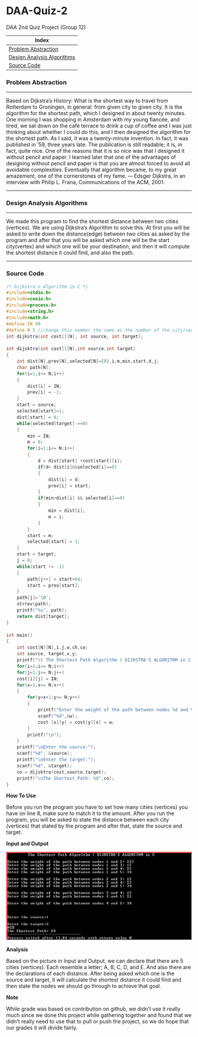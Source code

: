 # DAA-Quiz-2
DAA 2nd Quiz Project (Group 12)

Index |
--- | 
[Problem Abstraction](#problemabstraction) |
[Design Analysis Algorithms](#daa) |
[Source Code](#filecpp) |

### <a name="problemabstraction" ></a>Problem Abstraction

---

  Based on Dijkstra’s History: What is the shortest way to travel from Rotterdam to Groningen, 
in general: from given city to given city. It is the algorithm for the shortest path, which I 
designed in about twenty minutes. One morning I was shopping in Amsterdam with my young fiancée, 
and tired, we sat down on the café terrace to drink a cup of coffee and I was just thinking about 
whether I could do this, and I then designed the algorithm for the shortest path. As I said, it was 
a twenty-minute invention. In fact, it was published in ’59, three years late. The publication is 
still readable; it is, in fact, quite nice. One of the reasons that it is so nice was that I designed 
it without pencil and paper. I learned later that one of the advantages of designing without pencil 
and paper is that you are almost forced to avoid all avoidable complexities. Eventually that algorithm 
became, to my great amazement, one of the cornerstones of my fame. — Edsger Dijkstra, in an interview
with Philip L. Frana, Communications of the ACM, 2001.

---

### <a name="daa" ></a>Design Analysis Algorithms

---

We made this program to find the shortest distance between two cities (vertices). We are using Dijkstra’s Algorithm to solve this. At first you will be asked to write down the distance(edge) between two cities as asked by the program and after that you will be asked which one will be the start city(vertex) and which one will be your destination, and then it will compute the shortest distance it could find, and also the path.

---

### <a name="filecpp" ></a>Source Code

``` cpp
/* Dijkstra's Algorithm in C */
#include<stdio.h>
#include<conio.h>
#include<process.h>
#include<string.h>
#include<math.h>
#define IN 99
#define N 5 //change this number the same as the number of the city/vertices you have
int dijkstra(int cost[][N], int source, int target);

int dijsktra(int cost[][N],int source,int target)
{
    int dist[N],prev[N],selected[N]={0},i,m,min,start,d,j;
    char path[N];
    for(i=1;i<= N;i++)
    {
        dist[i] = IN;
        prev[i] = -1;
    }
    start = source;
    selected[start]=1;
    dist[start] = 0;
    while(selected[target] ==0)
    {
        min = IN;
        m = 0;
        for(i=1;i<= N;i++)
        {
            d = dist[start] +cost[start][i];
            if(d< dist[i]&&selected[i]==0)
            {
                dist[i] = d;
                prev[i] = start;
            }
            if(min>dist[i] && selected[i]==0)
            {
                min = dist[i];
                m = i;
            }
        }
        start = m;
        selected[start] = 1;
    }
    start = target;
    j = 0;
    while(start != -1)
    {
        path[j++] = start+64;
        start = prev[start];
    }
    path[j]='\0';
    strrev(path);
    printf("%s", path);
    return dist[target];
}

int main()
{
    int cost[N][N],i,j,w,ch,co;
    int source, target,x,y;
    printf("\t The Shortest Path Algorithm ( DIJKSTRA'S ALGORITHM in C \n\n");
    for(i=1;i<= N;i++)
    for(j=1;j<= N;j++)
    cost[i][j] = IN;
    for(x=1;x<= N;x++)
    {
        for(y=x+1;y<= N;y++)
        {
            printf("Enter the weight of the path between nodes %d and %d: ",x,y);
            scanf("%d",&w);
            cost [x][y] = cost[y][x] = w;
        }
        printf("\n");
    }
    printf("\nEnter the source:");
    scanf("%d", &source);
    printf("\nEnter the target:");
    scanf("%d", &target);
    co = dijsktra(cost,source,target);
    printf("\nThe Shortest Path: %d",co);
}
```

__How To Use__

Before you run the program you have to set how many cities (vertices) you have on line 8, make sure to match it to the amount.  After you run the program, you will be asked to state the distance between each city (vertices) that stated by the program and after that, state the source and target.

__Input and Output__

![Input_and_Output](https://github.com/rimasirfansyah11/DAA-Quiz-2/blob/master/input%20and%20output.PNG)

__Analysis__

Based on the picture in Input and Output, we can declare that there are 5 cities (vertices). Each resemble a letter; A, B, C, D, and E. And also there are the declarations of each distance. After being asked which one is the source and target, it will calculate the shortest distance it could find and then state the nodes we should go through to achieve that goal.

__Note__

While grade was based on contribution on github, we didn’t use it really much since we done this project while gathering together and found that we didn’t really need to use that to pull or push the project, so we do hope that our grades it will divide fairly.


